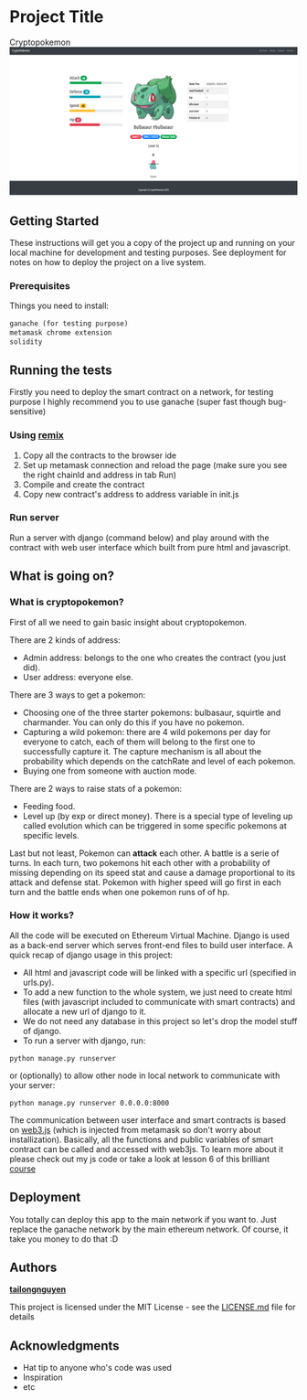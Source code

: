 # Project Title

Cryptopokemon
![alt text](https://github.com/tailongnguyen/cryptopokemon/blob/master/screenshot.png)
## Getting Started

These instructions will get you a copy of the project up and running on your local machine for development and testing purposes. See deployment for notes on how to deploy the project on a live system.

### Prerequisites

Things you need to install:

```
ganache (for testing purpose)
metamask chrome extension
solidity
```

## Running the tests

Firstly you need to deploy the smart contract on a network, for testing purpose I highly recommend you to use ganache (super fast though bug-sensitive)

### Using [remix](http://remix.ethereum.org)

1. Copy all the contracts to the browser ide
2. Set up metamask connection and reload the page (make sure you see the right chainId and address in tab Run)
3. Compile and create the contract
4. Copy new contract's address to address variable in init.js

### Run server 

Run a server with django (command below) and play around with the contract with web user interface which built from pure html and javascript.

## What is going on?

### What is cryptopokemon?
First of all we need to gain basic insight about cryptopokemon.

There are 2 kinds of address:
* Admin address: belongs to the one who creates the contract (you just did).
* User address: everyone else.

There are 3 ways to get a pokemon:
* Choosing one of the three starter pokemons: bulbasaur, squirtle and charmander. You can only do this if you have no pokemon.
* Capturing a wild pokemon: there are 4 wild pokemons per day for everyone to catch, each of them will belong to the first one to successfully capture it. The capture mechanism is all about the probability which depends on the catchRate and level of each pokemon.
* Buying one from someone with auction mode.

There are 2 ways to raise stats of a pokemon:
* Feeding food.
* Level up (by exp or direct money). There is a special type of leveling up called evolution which can be triggered in some specific pokemons at specific levels. 

Last but not least, Pokemon can **attack** each other. A battle is a serie of turns. In each turn, two pokemons hit each other with a probability of missing depending on its speed stat and cause a damage proportional to its attack and defense stat. Pokemon with higher speed will go first in each turn and the battle ends when one pokemon runs of of hp.

### How it works?

All the code will be executed on Ethereum Virtual Machine. Django is used as a back-end server which serves front-end files to build user interface. A quick recap of django usage in this project:

* All html and javascript code will be linked with a specific url (specified in urls.py).
* To add a new function to the whole system, we just need to create html files (with javascript included to communicate with smart contracts) and allocate a new url of django to it.
* We do not need any database in this project so let's drop the model stuff of django.
* To run a server with django, run:
```
python manage.py runserver
```
or (optionally) to allow other node in local network to communicate with your server:
```
python manage.py runserver 0.0.0.0:8000
```

The communication between user interface and smart contracts is based on [web3.js](https://github.com/ethereum/web3.js/) (which is injected from metamask so don't worry about installization). Basically, all the functions and public variables of smart contract can be called and accessed with web3js. To learn more about it please check out my js code or take a look at lesson 6 of this brilliant [course](https://cryptozombies.io/en/course)
## Deployment

You totally can deploy this app to the main network if you want to. Just replace the ganache network by the main ethereum network. Of course, it take you money to do that :D

## Authors

[**tailongnguyen**](https://github.com/tailongnguyen)

This project is licensed under the MIT License - see the [LICENSE.md](LICENSE.md) file for details

## Acknowledgments

* Hat tip to anyone who's code was used
* Inspiration
* etc
